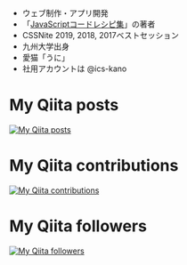 
- ウェブ制作・アプリ開発
- 「[JavaScriptコードレシピ集](https://ics.media/entry/19765/)」の著者
- CSSNite 2019, 2018, 2017ベストセッション
- 九州大学出身
- 愛猫「うに」
- 社用アカウントは @ics-kano


<!--
**tonkotsuboy/tonkotsuboy** is a ✨ _special_ ✨ repository because its `README.md` (this file) appears on your GitHub profile.

Here are some ideas to get you started:

- 🔭 I’m currently working on ...
- 🌱 I’m currently learning ...
- 👯 I’m looking to collaborate on ...
- 🤔 I’m looking for help with ...
- 💬 Ask me about ...
- 📫 How to reach me: ...
- 😄 Pronouns: ...
- ⚡ Fun fact: ...
-->



# My Qiita posts
[![My Qiita posts](https://qiita-badge.apiapi.app/s/tonkotsuboy_com/posts.svg)](http://qiita.com/tonkotsuboy_com)
# My Qiita contributions
[![My Qiita contributions](https://qiita-badge.apiapi.app/s/tonkotsuboy_com/contributions.svg)](http://qiita.com/tonkotsuboy_com)
# My Qiita followers
[![My Qiita followers](https://qiita-badge.apiapi.app/s/tonkotsuboy_com/followers.svg)](http://qiita.com/tonkotsuboy_com)

                
